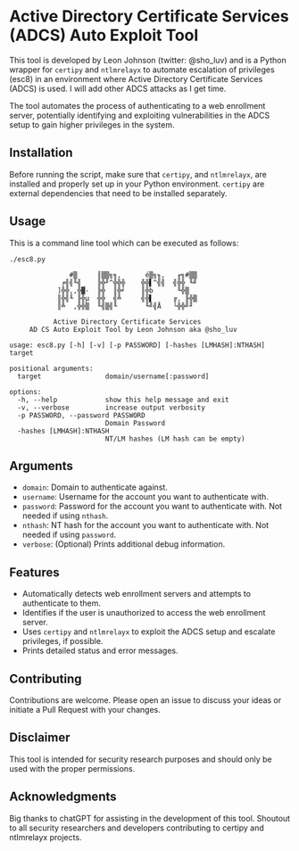 # Active Directory Certificate Services (ADCS) Auto Exploit Tool

This tool is developed by Leon Johnson (twitter: @sho_luv) and is a Python wrapper for `certipy` and `ntlmrelayx` to automate escalation of privileges (esc8) in an environment where Active Directory Certificate Services (ADCS) is used. I will add other ADCS attacks as I get time. 

The tool automates the process of authenticating to a web enrollment server, potentially identifying and exploiting vulnerabilities in the ADCS setup to gain higher privileges in the system.

## Installation

Before running the script, make sure that `certipy`, and `ntlmrelayx`, are installed and properly set up in your Python environment. `certipy` are external dependencies that need to be installed separately.

## Usage

This is a command line tool which can be executed as follows:
```
./esc8.py 

               #▒     ║▒▒╗╗,      é▒╗╖,   ╓╗#▒▒
             ╒╣╣╙╣    ╠╬╜^╬╬╬    ╬╬▌^╣╣  ╣╬╬ ╙╝
            ]╬╬,,╬▓-  ╠╬  ║╬╛    ║╬b      ╙╬▒
            ║╬╣╙ ╟╬µ  ╬╬  ╣╩     ╣╬▌     ╔, ╟╬▒
            ║╩  ,╬╬▒  ╙╣▒╣╙       ╙╝╣Å   └╬╬╝╜
      
           Active Directory Certificate Services
     AD CS Auto Exploit Tool by Leon Johnson aka @sho_luv
       
usage: esc8.py [-h] [-v] [-p PASSWORD] [-hashes [LMHASH]:NTHASH] target

positional arguments:
  target                domain/username[:password]

options:
  -h, --help            show this help message and exit
  -v, --verbose         increase output verbosity
  -p PASSWORD, --password PASSWORD
                        Domain Password
  -hashes [LMHASH]:NTHASH
                        NT/LM hashes (LM hash can be empty)
```

## Arguments

- `domain`: Domain to authenticate against.
- `username`: Username for the account you want to authenticate with.
- `password`: Password for the account you want to authenticate with. Not needed if using `nthash`.
- `nthash`: NT hash for the account you want to authenticate with. Not needed if using `password`.
- `verbose`: (Optional) Prints additional debug information.

## Features

- Automatically detects web enrollment servers and attempts to authenticate to them.
- Identifies if the user is unauthorized to access the web enrollment server.
- Uses `certipy` and `ntlmrelayx` to exploit the ADCS setup and escalate privileges, if possible.
- Prints detailed status and error messages.

## Contributing

Contributions are welcome. Please open an issue to discuss your ideas or initiate a Pull Request with your changes.

## Disclaimer

This tool is intended for security research purposes and should only be used with the proper permissions.

## Acknowledgments

Big thanks to chatGPT for assisting in the development of this tool.
Shoutout to all security researchers and developers contributing to certipy and ntlmrelayx projects.

